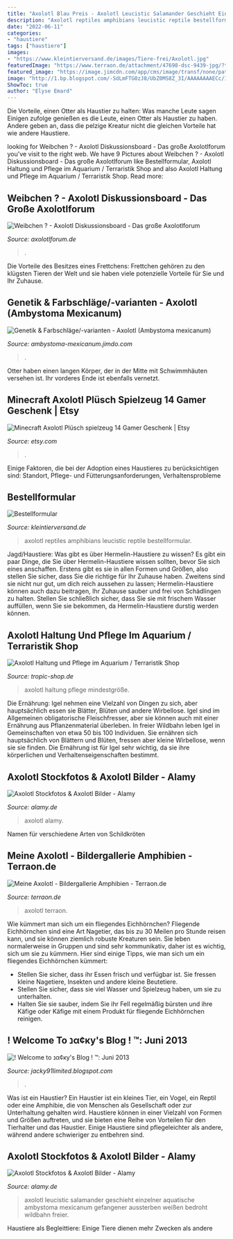 ```yaml
---
title: "Axolotl Blau Preis - Axolotl Leucistic Salamander Geschieht Einzelner Aquatische Ambystoma Mexicanum Gefangener Aussterben Weißen Bedroht Wildbahn Freier"
description: "Axolotl reptiles amphibians leucistic reptile bestellformular"
date: "2022-06-11"
categories:
- "haustiere"
tags: ["haustiere"]
images:
- "https://www.kleintierversand.de/images/Tiere-frei/Axolotl.jpg"
featuredImage: "https://www.terraon.de/attachment/47698-dsc-9439-jpg/?thumbnail=1"
featured_image: "https://image.jimcdn.com/app/cms/image/transf/none/path/s793b754643f0964b/image/i602988155e7c0e10/version/1409677562/image.jpg"
image: "http://1.bp.blogspot.com/-SdLmFTG0zJ8/UbZ0MS8Z_3I/AAAAAAAAECc/10B6W6MzF-c/s1600/Axolotl1_80069a.jpg"
ShowToc: true
author: "Elyse Emard"
---
```



Die Vorteile, einen Otter als Haustier zu halten: Was manche Leute sagen
Einigen zufolge genießen es die Leute, einen Otter als Haustier zu haben. Andere geben an, dass die pelzige Kreatur nicht die gleichen Vorteile hat wie andere Haustiere.

	

		
looking for Weibchen ? - Axolotl Diskussionsboard - Das große Axolotlforum you've visit to the right web. We have 9 Pictures about Weibchen ? - Axolotl Diskussionsboard - Das große Axolotlforum like Bestellformular, Axolotl Haltung und Pflege im Aquarium / Terraristik Shop and also Axolotl Haltung und Pflege im Aquarium / Terraristik Shop. Read more:
		
    
## Weibchen ? - Axolotl Diskussionsboard - Das Große Axolotlforum

<img loading=lazy src="http://i64.servimg.com/u/f64/15/04/54/94/dsc00114.jpg" onerror="this.onerror=null;this.src='https://tse3.mm.bing.net/th?id=OIP.5L7nySrmHvmIlB7aSJOh9gHaFj&amp;pid=15.1';" alt="Weibchen ? - Axolotl Diskussionsboard - Das große Axolotlforum">

_Source: axolotlforum.de_

>. 

	

Die Vorteile des Besitzes eines Frettchens: Frettchen gehören zu den klügsten Tieren der Welt und sie haben viele potenzielle Vorteile für Sie und Ihr Zuhause.

    
## Genetik &amp; Farbschläge/-varianten - Axolotl (Ambystoma Mexicanum)

<img loading=lazy src="https://image.jimcdn.com/app/cms/image/transf/none/path/s793b754643f0964b/image/i602988155e7c0e10/version/1409677562/image.jpg" onerror="this.onerror=null;this.src='https://tse2.mm.bing.net/th?id=OIP.gYzZicxWo6Ni-21TTr2kXAHaFW&amp;pid=15.1';" alt="Genetik &amp; Farbschläge/-varianten - Axolotl (Ambystoma mexicanum)">

_Source: ambystoma-mexicanum.jimdo.com_

>. 

	

Otter haben einen langen Körper, der in der Mitte mit Schwimmhäuten versehen ist. Ihr vorderes Ende ist ebenfalls vernetzt.

    
## Minecraft Axolotl Plüsch Spielzeug 14 Gamer Geschenk | Etsy

<img loading=lazy src="https://i.etsystatic.com/11470654/r/il/a64827/3161974856/il_1588xN.3161974856_bv91.jpg" onerror="this.onerror=null;this.src='https://tse3.mm.bing.net/th?id=OIP.LrU6q9_fqn6EXlqQppgPtwHaFj&amp;pid=15.1';" alt="Minecraft Axolotl Plüsch spielzeug 14 Gamer Geschenk | Etsy">

_Source: etsy.com_

>. 

	

Einige Faktoren, die bei der Adoption eines Haustieres zu berücksichtigen sind: Standort, Pflege- und Fütterungsanforderungen, Verhaltensprobleme

    
## Bestellformular

<img loading=lazy src="https://www.kleintierversand.de/images/Tiere-frei/Axolotl.jpg" onerror="this.onerror=null;this.src='https://tse1.mm.bing.net/th?id=OIP.VdZTk9zeEl9keBPKgQIwGwHaFj&amp;pid=15.1';" alt="Bestellformular">

_Source: kleintierversand.de_

>axolotl reptiles amphibians leucistic reptile bestellformular. 

	

Jagd/Haustiere: Was gibt es über Hermelin-Haustiere zu wissen?
Es gibt ein paar Dinge, die Sie über Hermelin-Haustiere wissen sollten, bevor Sie sich eines anschaffen. Erstens gibt es sie in allen Formen und Größen, also stellen Sie sicher, dass Sie die richtige für Ihr Zuhause haben. Zweitens sind sie nicht nur gut, um dich reich aussehen zu lassen; Hermelin-Haustiere können auch dazu beitragen, Ihr Zuhause sauber und frei von Schädlingen zu halten. Stellen Sie schließlich sicher, dass Sie sie mit frischem Wasser auffüllen, wenn Sie sie bekommen, da Hermelin-Haustiere durstig werden können.

    
## Axolotl Haltung Und Pflege Im Aquarium / Terraristik Shop

<img loading=lazy src="https://www.tropic-shop.de/images/content/Bilder_Artikelbeschreibungen/Ajolote/axolotl-2412189_1920.jpg" onerror="this.onerror=null;this.src='https://tse2.mm.bing.net/th?id=OIP.8EQXHHLqmttP9FREBu1rTgHaFj&amp;pid=15.1';" alt="Axolotl Haltung und Pflege im Aquarium / Terraristik Shop">

_Source: tropic-shop.de_

>axolotl haltung pflege mindestgröße. 

	

Die Ernährung: Igel nehmen eine Vielzahl von Dingen zu sich, aber hauptsächlich essen sie Blätter, Blüten und andere Wirbellose.
Igel sind im Allgemeinen obligatorische Fleischfresser, aber sie können auch mit einer Ernährung aus Pflanzenmaterial überleben. In freier Wildbahn leben Igel in Gemeinschaften von etwa 50 bis 100 Individuen. Sie ernähren sich hauptsächlich von Blättern und Blüten, fressen aber kleine Wirbellose, wenn sie sie finden. Die Ernährung ist für Igel sehr wichtig, da sie ihre körperlichen und Verhaltenseigenschaften bestimmt.

    
## Axolotl Stockfotos &amp; Axolotl Bilder - Alamy

<img loading=lazy src="https://c8.alamy.com/compde/ey60td/axolotl-gold-auf-weissem-hintergrund-ey60td.jpg" onerror="this.onerror=null;this.src='https://tse3.mm.bing.net/th?id=OIP.c0dTu1UZ-XXWkzY0H87NzgHaFc&amp;pid=15.1';" alt="Axolotl Stockfotos &amp; Axolotl Bilder - Alamy">

_Source: alamy.de_

>axolotl alamy. 

	

Namen für verschiedene Arten von Schildkröten

    
## Meine Axolotl - Bildergallerie Amphibien - Terraon.de

<img loading=lazy src="https://www.terraon.de/attachment/47698-dsc-9439-jpg/?thumbnail=1" onerror="this.onerror=null;this.src='https://tse2.mm.bing.net/th?id=OIP.we4PFs77MRJEfQzS-j49jgAAAA&amp;pid=15.1';" alt="Meine Axolotl - Bildergallerie Amphibien - Terraon.de">

_Source: terraon.de_

>axolotl terraon. 

	

Wie kümmert man sich um ein fliegendes Eichhörnchen?
Fliegende Eichhörnchen sind eine Art Nagetier, das bis zu 30 Meilen pro Stunde reisen kann, und sie können ziemlich robuste Kreaturen sein. Sie leben normalerweise in Gruppen und sind sehr kommunikativ, daher ist es wichtig, sich um sie zu kümmern. Hier sind einige Tipps, wie man sich um ein fliegendes Eichhörnchen kümmert:
- Stellen Sie sicher, dass ihr Essen frisch und verfügbar ist. Sie fressen kleine Nagetiere, Insekten und andere kleine Beutetiere.
- Stellen Sie sicher, dass sie viel Wasser und Spielzeug haben, um sie zu unterhalten.
- Halten Sie sie sauber, indem Sie ihr Fell regelmäßig bürsten und ihre Käfige oder Käfige mit einem Produkt für fliegende Eichhörnchen reinigen.

    
## ! Welcome To נα¢ку&#039;s Blog ! ™: Juni 2013

<img loading=lazy src="http://1.bp.blogspot.com/-SdLmFTG0zJ8/UbZ0MS8Z_3I/AAAAAAAAECc/10B6W6MzF-c/s1600/Axolotl1_80069a.jpg" onerror="this.onerror=null;this.src='https://tse2.mm.bing.net/th?id=OIP.o8-i_oEj8gXjh53ZqJm5hQHaFm&amp;pid=15.1';" alt="! Welcome to נα¢ку&#039;s Blog ! ™: Juni 2013">

_Source: jacky91limited.blogspot.com_

>. 

	

Was ist ein Haustier?
Ein Haustier ist ein kleines Tier, ein Vogel, ein Reptil oder eine Amphibie, die von Menschen als Gesellschaft oder zur Unterhaltung gehalten wird. Haustiere können in einer Vielzahl von Formen und Größen auftreten, und sie bieten eine Reihe von Vorteilen für den Tierhalter und das Haustier. Einige Haustiere sind pflegeleichter als andere, während andere schwieriger zu entbehren sind.

    
## Axolotl Stockfotos &amp; Axolotl Bilder - Alamy

<img loading=lazy src="https://c8.alamy.com/compde/d2b15d/weissen-axolotl-zb-geschieht-neotenischer-aquatische-salamander-leucistic-einzelner-gefangener-vom-aussterben-bedroht-in-freier-wildbahn-d2b15d.jpg" onerror="this.onerror=null;this.src='https://tse2.mm.bing.net/th?id=OIP.4QPQSGZr6MWm2RUvwp9A4QHaFc&amp;pid=15.1';" alt="Axolotl Stockfotos &amp; Axolotl Bilder - Alamy">

_Source: alamy.de_

>axolotl leucistic salamander geschieht einzelner aquatische ambystoma mexicanum gefangener aussterben weißen bedroht wildbahn freier. 

	

Haustiere als Begleittiere: Einige Tiere dienen mehr Zwecken als andere

